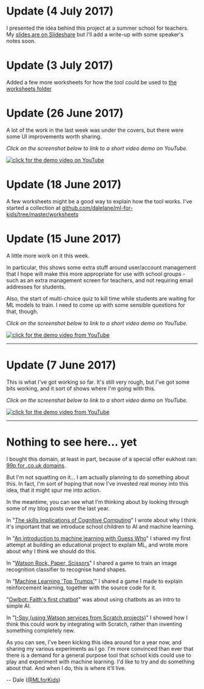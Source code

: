 # Update (4 July 2017)

I presented the idea behind this project at a summer school for teachers. My [slides are on Slideshare](https://www.slideshare.net/dalelane/introducing-machine-learning-to-kids) but I'll add a write-up with some speaker's notes soon.


# Update (3 July 2017)

Added a few more worksheets for how the tool could be used to [the worksheets folder](https://github.com/dalelane/ml-for-kids/tree/master/worksheets)


# Update (26 June 2017)

A lot of the work in the last week was under the covers, but there were some UI improvements worth sharing. 

_Click on the screenshot below to link to a short video demo on YouTube._

[![click for the demo video on YouTube](https://user-images.githubusercontent.com/1444788/27547615-724cedf4-5a8e-11e7-904b-c6e16962bd68.png)](https://youtu.be/VA4dFPt0sps)

# Update (18 June 2017)

A few worksheets might be a good way to explain how the tool works. I've started a collection at [github.com/dalelane/ml-for-kids/tree/master/worksheets](https://github.com/dalelane/ml-for-kids/tree/master/worksheets)

# Update (15 June 2017)

A little more work on it this week. 

In particular, this shows some extra stuff around user/account management that I hope will make this more appropriate for use with school groups - such as an extra management screen for teachers, and not requiring email addresses for students. 

Also, the start of multi-choice quiz to kill time while students are waiting for ML models to train. I need to come up with some sensible questions for that, though.

_Click on the screenshot below to link to a short video demo on YouTube._

[![click for the demo video from YouTube](https://user-images.githubusercontent.com/1444788/27183764-b52d5498-51d7-11e7-9a7a-dc8e6ebf46bd.png)](https://youtu.be/ajR1_anSv7k)

---

# Update (7 June 2017)

This is what I've got working so far. It's still very rough, but I've got some bits working, and it sort of shows where I'm going with this.

_Click on the screenshot below to link to a short video demo on YouTube._

[![click for the demo video from YouTube](https://user-images.githubusercontent.com/1444788/26900541-755a4168-4bca-11e7-85e4-028697320b9a.png)](https://youtu.be/P4jx5gYPcC0)

---

# Nothing to see here... yet

I bought this domain, at least in part, because of a special offer eukhost ran: [99p for .co.uk domains](https://twitter.com/eUKhostLtd/status/852551993587507200). 

But I'm not squatting on it... I am actually planning to do something about this. In fact, I'm sort of hoping that now I've invested real money into this idea, that it might spur me into action.

In the meantime, you can see what I'm thinking about by looking through some of my blog posts over the last year. 

In "[The skills implications of Cognitive Computing](http://dalelane.co.uk/blog/?p=3299)" I wrote about why I think it's important that we introduce school children to AI and machine learning. 

In "[An introduction to machine learning with Guess Who](http://dalelane.co.uk/blog/?p=3330)" I shared my first attempt at building an educational project to explain ML, and wrote more about why I think we should do this.

In "[Watson Rock, Paper, Scissors](http://dalelane.co.uk/blog/?p=3349)" I shared a game to train an image recognition classifier to recognise hand shapes.

In "[Machine Learning 'Top Trumps'](http://dalelane.co.uk/blog/?p=3442)" I shared a game I made to explain reinforcement learning, together with the source code for it.

"[Owlbot: Faith's first chatbot](http://dalelane.co.uk/blog/?p=3463)" was about using chatbots as an intro to simple AI.

In "[I-Spy (using Watson services from Scratch projects)](http://dalelane.co.uk/blog/?p=3494)" I showed how I think this could work by integrating with Scratch, rather than inventing something completely new.

As you can see, I've been kicking this idea around for a year now, and sharing my various experiments as I go. I'm more convinced than ever that there is a demand for a general purpose tool that school kids could use to play and experiment with machine learning. I'd like to try and do something about that. And when I do, this is where it'll live.

-- Dale ([@MLforKids](https://twitter.com/MLforKids))
